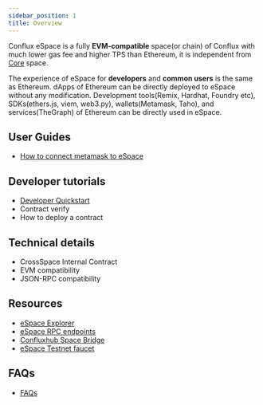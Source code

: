 ```yaml
---
sidebar_position: 1
title: Overview
---
```


Conflux eSpace is a fully **EVM-compatible** space(or chain) of Conflux with much lower gas fee and higher TPS than Ethereum, it is independent from [Core](../core/core.mdx) space.

The experience of eSpace for **developers** and **common users** is the same as Ethereum. dApps of Ethereum can be directly deployed to eSpace without any modification. 
Development tools(Remix, Hardhat, Foundry etc), SDKs(ethers.js, viem, web3.py), wallets(Metamask, Taho), and services(TheGraph) of Ethereum can be directly used in eSpace.

## User Guides

* [How to connect metamask to eSpace](./UserGuide.md)

## Developer tutorials

* [Developer Quickstart](./DeveloperQuickstart.md)
* Contract verify
* How to deploy a contract

## Technical details

* CrossSpace Internal Contract
* EVM compatibility
* JSON-RPC compatibility

## Resources

* [eSpace Explorer](https://e.confluxscan.io/)
* [eSpace RPC endpoints](./network-endpoints.md)
* [Confluxhub Space Bridge](https://confluxhub.io/espace-bridge/cross-space)
* [eSpace Testnet faucet](https://efaucet.confluxnetwork.org/)

## FAQs

* [FAQs](./FAQs.md)
